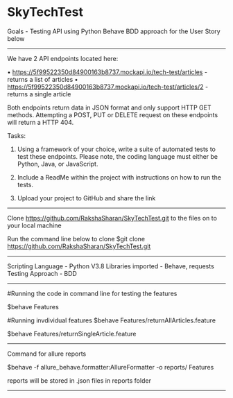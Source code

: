 # SkyTechTest

Goals -  Testing API using Python Behave BDD approach for the User Story below

---------------------------------------------------------------------------------------------------------------------------------------------------------------------------------
We	have	2	API	endpoints	located	here:	
 
• https://5f99522350d84900163b8737.mockapi.io/tech-test/articles	-	returns	a	list	of	articles
• https://5f99522350d84900163b8737.mockapi.io/tech-test/articles/2	-	returns	a	single	article

Both	endpoints	return	data	in	JSON	format	and	only	support	HTTP	GET	methods.
Attempting	a	POST,	PUT	or	DELETE	request	on	these	endpoints	will	return	a	HTTP	404.	

	
Tasks:	
1. Using a	framework	of	your	choice,	write	a	suite	of	automated	tests	to	test	these	endpoints.
Please	note,	the	coding	language	must	either	be	Python, Java, or JavaScript.

2. Include	a	ReadMe	within	the	project	with	instructions	on	how	to	run	the	tests.	
	
3. Upload	your	project	to	GitHub	and	share	the	link

---------------------------------------------------------------------------------------------------------------------------------------------------------------------------------

Clone https://github.com/RakshaSharan/SkyTechTest.git to the files on to your local machine

Run the command line below to clone
$git clone https://github.com/RakshaSharan/SkyTechTest.git

---------------------------------------------------------------------------------------------------------------------------------------------------------------------------------

Scripting Language - Python V3.8
Libraries imported - Behave, requests
Testing Approach - BDD

---------------------------------------------------------------------------------------------------------------------------------------------------------------------------------
#Running the code in command line for testing the features

$behave Features

#Running invdividual features
$behave Features/returnAllArticles.feature

$behave Features/returnSingleArticle.feature

---------------------------------------------------------------------------------------------------------------------------------------------------------------------------------

Command for allure reports 

$behave -f allure_behave.formatter:AllureFormatter -o reports/ Features

reports will be stored in .json files in reports folder

--------------------------------------------------------------------------------------------------------------------------------------------------------------------------------
